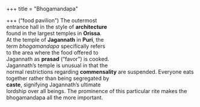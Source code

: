 +++
title = "Bhogamandapa"

+++
(“food pavilion”) The outermost  
entrance hall in the style of **architecture**  
found in the largest temples in **Orissa**.  
At the temple of **Jagannath** in **Puri**, the  
term *bhogamandapa* specifically refers  
to the area where the food offered to  
Jagannath as **prasad** (“favor”) is cooked.  
Jagannath’s temple is unusual in that the  
normal restrictions regarding **commensality** are suspended. Everyone eats  
together rather than being segregated by  
**caste**, signifying Jagannath’s ultimate  
lordship over all beings. The prominence of this particular rite makes the  
bhogamandapa all the more important.